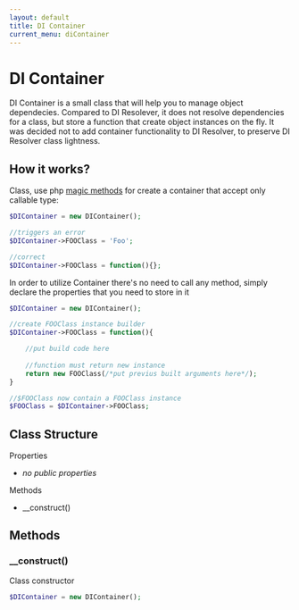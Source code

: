 ```yaml
---
layout: default
title: DI Container
current_menu: diContainer
---
```


# DI Container
DI Container is a small class that will help you to manage object dependecies. Compared to DI Resolever, it does not resolve dependencies for a class, but store a function that create object instances on the fly. It was decided not to add container functionality to DI Resolver, to preserve DI Resolver class lightness.

## How it works?
Class, use php [magic methods](http://php.net/manual/en/language.oop5.magic.php) for create a container that accept only callable type:
```php
$DIContainer = new DIContainer();

//triggers an error
$DIContainer->FOOClass = 'Foo';

//correct
$DIContainer->FOOClass = function(){};
```

In order to utilize Container there's no need to call any method, simply declare the properties that you need to store in it
```php
$DIContainer = new DIContainer();

//create FOOClass instance builder
$DIContainer->FOOClass = function(){

    //put build code here
    
    //function must return new instance
    return new FOOClass(/*put previus built arguments here*/);
}

//$FOOClass now contain a FOOClass instance
$FOOClass = $DIContainer->FOOClass;
```

## Class Structure

Properties
- *no public properties*

Methods
- __construct()

## Methods

### __construct()
Class constructor
```php
$DIContainer = new DIContainer();
```
